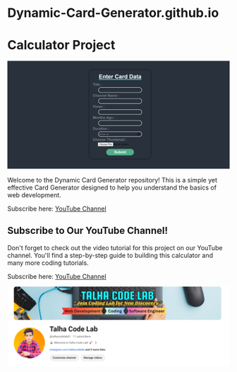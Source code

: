 # Dynamic-Card-Generator.github.io
# Calculator Project
![Calculator App](card.png)

Welcome to the Dynamic Card Generator repository! This is a simple yet effective Card Generator designed to help you understand the basics of web development.

Subscribe here: [YouTube Channel](https://www.youtube.com/channel/YourChannelID)

## Subscribe to Our YouTube Channel!

Don't forget to check out the video tutorial for this project on our YouTube channel. You'll find a step-by-step guide to building this calculator and many more coding tutorials.

Subscribe here: [YouTube Channel](https://www.youtube.com/@talhacodelab01)

![Channel](talhacodelab.png)
